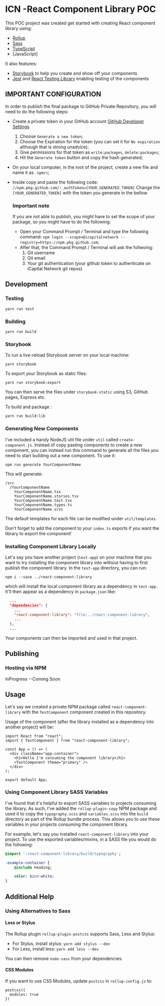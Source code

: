 # ICN -React Component Library POC



This POC project was created  get started with creating React component library using:

- [Rollup](https://github.com/rollup/rollup)
- [Sass](https://sass-lang.com/)
- [TypeScript](https://www.typescriptlang.org/)
- [JavaScript]

It also features:

- [Storybook](https://storybook.js.org/) to help you create and show off your components
- [Jest](https://jestjs.io/) and [React Testing Library](https://github.com/testing-library/react-testing-library) enabling testing of the components


## IMPORTANT  CONFIGURATION

In order to publish the final package to GitHub Private Repository, you will need to do the following steps:

- Create a private token in your GitHub account [GitHub Developer Settings](https://github.com/settings/tokens)
  1. Choose `Generate a new token`;
  2. Choose the Expiration for the token (you can set it for `No expiration` although that is strong unadvice);
  3. Give permissions for that token as `write:packages`, `delete:packages`;
  4. Hit the `Generate token` button and copy the hash generated;

- On your local computer, in the root of the project, create a new file and name it as `.npmrc`;
- Inside copy and paste the following code:
  `//npm.pkg.github.com/:_authToken=[YOUR_GENERATED_TOKEN]`
  Change the `[YOUR_GENERATED_TOKEN]` with the token you generate in the bellow

  ### Important note
  If you are not able to publish, you might have to set the scope of your package, so you might have to do the following:
    - Open your Command Prompt / Terminal and type the following command:
      `npm login --scope=@icapitalnetwork --registry=https://npm.pkg.github.com`;
    - After that, the Command Prompt / Terminal will ask the follwoing:
      1. Git username
      2. Git email
      3. Your git authentication (your github token to authenticate on iCapital Network git repos)

## Development


### Testing

```
yarn run test
```

### Building

```
yarn run build
```

### Storybook

To run a live-reload Storybook server on your local machine:

```
yarn storybook
```

To export your Storybook as static files:

```
yarn run storybook:export
```
You can then serve the files under `storybook-static` using S3, GitHub pages, Express etc.

To build and package :

```
yarn run build:lib
```

### Generating New Components

I've included a handy NodeJS util file under `util` called `create-component.js`. Instead of copy pasting components to create a new component, you can instead run this command to generate all the files you need to start building out a new component. To use it:

```
npm run generate YourComponentName
```

This will generate:

```
/src
  /YourComponentName
    YourComponentName.tsx
    YourComponentName.stories.tsx
    YourComponentName.test.tsx
    YourComponentName.types.ts
    YourComponentName.scss
```

The default templates for each file can be modified under `util/templates`.

Don't forget to add the component to your `index.ts` exports if you want the library to export the component!

### Installing Component Library Locally

Let's say you have another project (`test-app`) on your machine that you want to try installing the component library into without having to first publish the component library. In the `test-app` directory, you can run:

```
npm i --save ../react-component-library
```

which will install the local component library as a dependency in `test-app`. It'll then appear as a dependency in `package.json` like:

```JSON
  ...
  "dependencies": {
    ...
    "react-component-library": "file:../react-component-library",
    ...
  },
  ...
```

Your components can then be imported and used in that project.

## Publishing

### Hosting via NPM

InProgress --Coming Soon

## Usage

Let's say we created a private NPM package called `react-component-library` with the `TestComponent` component created in this repository.

Usage of the component (after the library installed as a dependency into another project) will be:

```TSX
import React from "react";
import { TestComponent } from "react-component-library";

const App = () => (
  <div className="app-container">
    <h1>Hello I'm consuming the component library</h1>
    <TestComponent theme="primary" />
  </div>
);

export default App;
```



### Using Component Library SASS Variables

I've found that it's helpful to export SASS variables to projects consuming the library. As such, I've added the `rollup-plugin-copy` NPM package and used it to copy the `typography.scss` and `variables.scss` into the `build` directory as part of the Rollup bundle process. This allows you to use these variables in your projects consuming the component library.

For example, let's say you installed `react-component-library` into your project. To use the exported variables/mixins, in a SASS file you would do the following:

```Sass
@import '~react-component-library/build/typography';

.example-container {
    @include heading;

    color: $icn-white;
}
```

## Additional Help

### Using Alternatives to Sass

#### Less or Stylus

The Rollup plugin `rollup-plugin-postcss` supports Sass, Less and Stylus:

- For Stylus, install stylus: `yarn add stylus --dev`
- For Less, install less: `yarn add less --dev`

You can then remove `node-sass` from your dependencies.

#### CSS Modules

If you want to use CSS Modules, update `postcss` in `rollup-config.js` to:

```
postcss({
  modules: true
})
```
